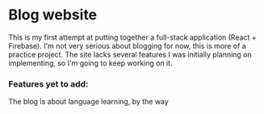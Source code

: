 # Blog website

This is my first attempt at putting together a full-stack application (React + Firebase).
I'm not very serious about blogging for now, this is more of a practice project.
The site lacks several features I was initially planning on implementing, so I'm going to keep working on it.

### Features yet to add:



The blog is about language learning, by the way
